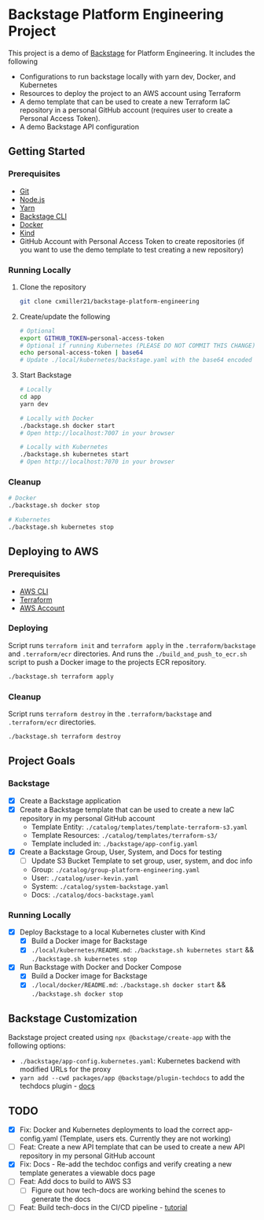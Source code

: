 # Backstage Platform Engineering Project

This project is a demo of [Backstage](https://backstage.io/) for Platform Engineering. It includes the following

- Configurations to run backstage locally with yarn dev, Docker, and Kubernetes
- Resources to deploy the project to an AWS account using Terraform
- A demo template that can be used to create a new Terraform IaC repository in a personal GitHub account (requires user to create a Personal Access Token).
- A demo Backstage API configuration

## Getting Started

### Prerequisites

- [Git](https://git-scm.com/downloads)
- [Node.js](https://nodejs.org/en/download/)
- [Yarn](https://classic.yarnpkg.com/en/docs/install/#mac-stable)
- [Backstage CLI](https://backstage.io/docs/getting-started/create-an-app)
- [Docker](https://docs.docker.com/get-docker/)
- [Kind](https://kind.sigs.k8s.io/docs/user/quick-start/)
- GitHub Account with Personal Access Token to create repositories (if you want to use the demo template to test creating a new repository)

### Running Locally

1. Clone the repository
   ```bash
   git clone cxmiller21/backstage-platform-engineering
   ```
2. Create/update the following
   ```bash
   # Optional
   export GITHUB_TOKEN=personal-access-token
   # Optional if running Kubernetes (PLEASE DO NOT COMMIT THIS CHANGE)
   echo personal-access-token | base64
   # Update ./local/kubernetes/backstage.yaml with the base64 encoded token
   ```
3. Start Backstage
   ```bash
   # Locally
   cd app
   yarn dev

   # Locally with Docker
   ./backstage.sh docker start
   # Open http://localhost:7007 in your browser

   # Locally with Kubernetes
   ./backstage.sh kubernetes start
   # Open http://localhost:7070 in your browser
   ```

### Cleanup

```bash
# Docker
./backstage.sh docker stop

# Kubernetes
./backstage.sh kubernetes stop
```

## Deploying to AWS

### Prerequisites

- [AWS CLI](https://docs.aws.amazon.com/cli/latest/userguide/install-cliv2.html)
- [Terraform](https://learn.hashicorp.com/tutorials/terraform/install-cli)
- [AWS Account](https://aws.amazon.com/premiumsupport/knowledge-center/create-and-activate-aws-account/)

### Deploying

Script runs `terraform init` and `terraform apply` in the `.terraform/backstage` and `.terraform/ecr` directories. And runs the `./build_and_push_to_ecr.sh` script to push a Docker image to the projects ECR repository.

```bash
./backstage.sh terraform apply
```

### Cleanup

Script runs `terraform destroy` in the `.terraform/backstage` and `.terraform/ecr` directories.

```bash
./backstage.sh terraform destroy
```

## Project Goals

### Backstage

- [x] Create a Backstage application
- [x] Create a Backstage template that can be used to create a new IaC repository in my personal GitHub account
  - Template Entity: `./catalog/templates/template-terraform-s3.yaml`
  - Template Resources: `./catalog/templates/terraform-s3/`
  - Template included in: `./backstage/app-config.yaml`
- [x] Create a Backstage Group, User, System, and Docs for testing
  - [ ] Update S3 Bucket Template to set group, user, system, and doc info
  - Group: `./catalog/group-platform-engineering.yaml`
  - User: `./catalog/user-kevin.yaml`
  - System: `./catalog/system-backstage.yaml`
  - Docs: `./catalog/docs-backstage.yaml`

### Running Locally

- [x] Deploy Backstage to a local Kubernetes cluster with Kind
  - [x] Build a Docker image for Backstage
  - [x] `./local/kubernetes/README.md`: `./backstage.sh kubernetes start` && `./backstage.sh kubernetes stop`
- [x] Run Backstage with Docker and Docker Compose
  - [x] Build a Docker image for Backstage
  - [x] `./local/docker/README.md`: `./backstage.sh docker start` && `./backstage.sh docker stop`

## Backstage Customization

Backstage project created using `npx @backstage/create-app` with the following options:

- `./backstage/app-config.kubernetes.yaml`: Kubernetes backend with modified URLs for the proxy
- `yarn add --cwd packages/app @backstage/plugin-techdocs` to add the techdocs plugin - [docs](https://backstage.io/docs/features/techdocs/techdocs-overview)

## TODO

- [x] Fix: Docker and Kubernetes deployments to load the correct app-config.yaml (Template, users ets. Currently they are not working)
- [ ] Feat: Create a new API template that can be used to create a new API repository in my personal GitHub account
- [x] Fix: Docs - Re-add the techdoc configs and verify creating a new template generates a viewable docs page
- [ ] Feat: Add docs to build to AWS S3
  - [ ] Figure out how tech-docs are working behind the scenes to generate the docs
- [ ] Feat: Build tech-docs in the CI/CD pipeline - [tutorial](https://backstage.io/docs/features/techdocs/configuring-ci-cd)
